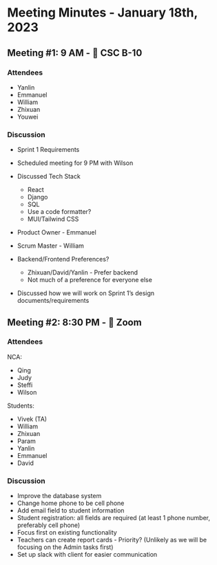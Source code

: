 # Meeting Minutes - January 18th, 2023
## Meeting #1: 9 AM - 📍 CSC B-10
### Attendees
 -   Yanlin
 -   Emmanuel
 -   William
 -   Zhixuan
 -   Youwei
### Discussion
- Sprint 1 Requirements
- Scheduled meeting for 9 PM with Wilson
-  Discussed Tech Stack

    - React
    - Django
    - SQL
    - Use a code formatter?
    - MUI/Tailwind CSS

- Product Owner - Emmanuel
- Scrum Master - William
- Backend/Frontend Preferences?
    
    - Zhixuan/David/Yanlin - Prefer backend
    - Not much of a preference for everyone else
    
- Discussed how we will work on Sprint 1’s design documents/requirements

## Meeting #2: 8:30 PM - 📍 Zoom
### Attendees
NCA:

-   Qing
-   Judy
-   Steffi
-   Wilson

Students:

-   Vivek (TA)
-   William
-   Zhixuan
-   Param
-   Yanlin
-   Emmanuel
-   David
### Discussion
- Improve the database system
- Change home phone to be cell phone
- Add email field to student information
- Student registration: all fields are required (at least 1 phone number, preferably cell phone)
- Focus first on existing functionality
- Teachers can create report cards - Priority? (Unlikely as we will be focusing on the Admin tasks first)
- Set up slack with client for easier communication
